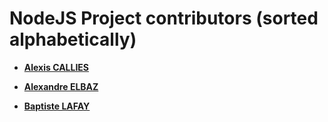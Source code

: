 NodeJS Project contributors (sorted alphabetically)
============================================

* **[Alexis CALLIES](https://github.com/alexicali)**

* **[Alexandre ELBAZ](https://github.com/alex_e75)**

* **[Baptiste LAFAY](https://github.com/balaf78)**